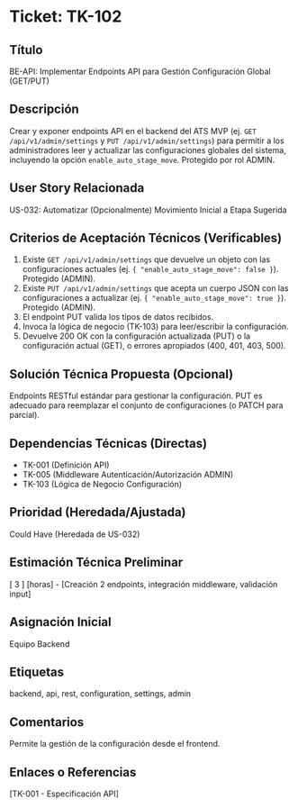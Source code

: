 # Ticket: TK-102

## Título
BE-API: Implementar Endpoints API para Gestión Configuración Global (GET/PUT)

## Descripción
Crear y exponer endpoints API en el backend del ATS MVP (ej. `GET /api/v1/admin/settings` y `PUT /api/v1/admin/settings`) para permitir a los administradores leer y actualizar las configuraciones globales del sistema, incluyendo la opción `enable_auto_stage_move`. Protegido por rol ADMIN.

## User Story Relacionada
US-032: Automatizar (Opcionalmente) Movimiento Inicial a Etapa Sugerida

## Criterios de Aceptación Técnicos (Verificables)
1.  Existe `GET /api/v1/admin/settings` que devuelve un objeto con las configuraciones actuales (ej. `{ "enable_auto_stage_move": false }`). Protegido (ADMIN).
2.  Existe `PUT /api/v1/admin/settings` que acepta un cuerpo JSON con las configuraciones a actualizar (ej. `{ "enable_auto_stage_move": true }`). Protegido (ADMIN).
3.  El endpoint PUT valida los tipos de datos recibidos.
4.  Invoca la lógica de negocio (TK-103) para leer/escribir la configuración.
5.  Devuelve 200 OK con la configuración actualizada (PUT) o la configuración actual (GET), o errores apropiados (400, 401, 403, 500).

## Solución Técnica Propuesta (Opcional)
Endpoints RESTful estándar para gestionar la configuración. PUT es adecuado para reemplazar el conjunto de configuraciones (o PATCH para parcial).

## Dependencias Técnicas (Directas)
* TK-001 (Definición API)
* TK-005 (Middleware Autenticación/Autorización ADMIN)
* TK-103 (Lógica de Negocio Configuración)

## Prioridad (Heredada/Ajustada)
Could Have (Heredada de US-032)

## Estimación Técnica Preliminar
[ 3 ] [horas] - [Creación 2 endpoints, integración middleware, validación input]

## Asignación Inicial
Equipo Backend

## Etiquetas
backend, api, rest, configuration, settings, admin

## Comentarios
Permite la gestión de la configuración desde el frontend.

## Enlaces o Referencias
[TK-001 - Especificación API]